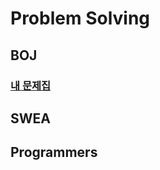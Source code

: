 # Problem Solving  

## BOJ

### [내 문제집](https://www.acmicpc.net/workbook/mine)


## SWEA

## Programmers

